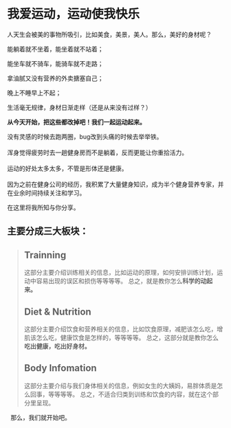# 我爱运动，运动使我快乐

人天生会被美的事物所吸引，比如美食，美景，美人。那么，美好的身材呢？  
  
能躺着就不坐着，能坐着就不站着；
  
能坐车就不骑车，能骑车就不走路；
    
拿油腻又没有营养的外卖搪塞自己；
   
晚上不睡早上不起；
   
生活毫无规律，身材日渐走样（还是从来没有过样？）
  
**从今天开始，把这些都改掉吧！我们一起运动起来。**
     
       
没有灵感的时候去跑两圈，bug改到头痛的时候去举举铁。  
     
浑身觉得疲劳时去一趟健身房而不是躺着，反而更能让你重拾活力。  
     
运动的好处太多太多，不管是形体还是健康。  
    
因为之前在健身公司的经历，我积累了大量健身知识，成为半个健身营养专家，并在业余时间持续关注和学习。
     
在这里将我所知与你分享。
     
## 主要分成三大板块：

> ## Trainning
> 这部分主要介绍训练相关的信息，比如运动的原理，如何安排训练计划，运动中容易出现的误区和损伤等等等等。
> 总之，就是教你怎么**科学的动起来。**
> ## Diet & Nutrition
> 这部分主要介绍饮食和营养相关的信息，比如饮食原理，减肥该怎么吃，增肌该怎么吃，健康饮食是怎样的，等等等等。
> 总之，这部分就是教你怎么**吃出健康，吃出好身材。**
> ## Body Infomation
> 这部分主要介绍与我们身体相关的信息，例如女生的大姨妈，易胖体质是怎么回事，等等等等。
> 总之，不适合归类到训练和饮食的内容，就在这个部分里呈现。
  
  
那么，我们就开始吧。

